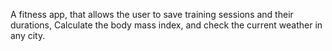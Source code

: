 A fitness app, that allows the user to save training sessions and their durations,
Calculate the body mass index,
and check the current weather in any city.
